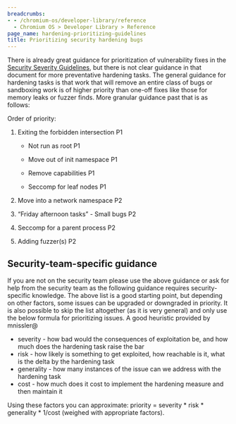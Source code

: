 ```yaml
---
breadcrumbs:
- - /chromium-os/developer-library/reference
  - Chromium OS > Developer Library > Reference
page_name: hardening-prioritizing-guidelines
title: Prioritizing security hardening bugs
---
```


There is already great guidance for prioritization of vulnerability fixes in
the [Security Severity Guidelines], but there is not clear guidance in that
document for more preventative hardening tasks. The general guidance for
hardening tasks is that work that will remove an entire class of bugs or
sandboxing work is of higher priority than one-off fixes like those for memory
leaks or fuzzer finds. More granular guidance past that is as follows:

Order of priority:

1.  Exiting the forbidden intersection P1

    *   Not run as root P1

    *   Move out of init namespace P1

    *   Remove capabilities P1

    *   Seccomp for leaf nodes P1

2.  Move into a network namespace P2

3.  “Friday afternoon tasks” - Small bugs P2

4.  Seccomp for a parent process P2

5.  Adding fuzzer(s) P2


## Security-team-specific guidance

If you are not on the security team please use the above guidance or ask for
help from the security team as the following guidance requires security-specific
knowledge. The above list is a good starting point, but depending on other
factors, some issues can be upgraded or downgraded in priority. It is also
possible to skip the list altogether (as it is very general) and only use the
below formula for prioritizing issues. A good heuristic provided by mnissler@

*   severity - how bad would the consequences of exploitation be, and how much
does the hardening task raise the bar
*   risk - how likely is something to get exploited, how reachable is it, what
is the delta by the hardening task
*   generality - how many instances of the issue can we address with the
hardening task
*   cost - how much does it cost to implement the hardening measure and then
maintain it

Using these factors you can approximate: priority = severity \* risk \*
generality \* 1/cost (weighed with appropriate factors).

[Security Severity Guidelines]: https://chromium.googlesource.com/chromiumos/docs/+/HEAD/security_severity_guidelines.md
